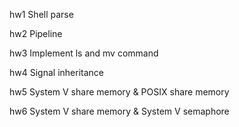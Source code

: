 hw1 Shell parse

hw2 Pipeline

hw3 Implement ls and mv command

hw4 Signal inheritance

hw5 System V share memory & POSIX share memory

hw6 System V share memory & System V semaphore